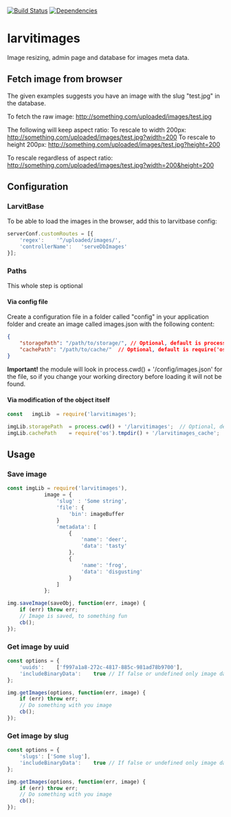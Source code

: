 [![Build Status](https://travis-ci.org/larvit/larvitimages.svg?branch=master)](https://travis-ci.org/larvit/larvitimages) [![Dependencies](https://david-dm.org/larvit/larvitimages.svg)](https://david-dm.org/larvit/larvitimages.svg)

# larvitimages

Image resizing, admin page and database for images meta data.

## Fetch image from browser

The given examples suggests you have an image with the slug "test.jpg" in the database.

To fetch the raw image: http://something.com/uploaded/images/test.jpg

The following will keep aspect ratio:
To rescale to width 200px: http://something.com/uploaded/images/test.jpg?width=200
To rescale to height 200px: http://something.com/uploaded/images/test.jpg?height=200

To rescale regardless of aspect ratio: http://something.com/uploaded/images/test.jpg?width=200&height=200

## Configuration

### LarvitBase

To be able to load the images in the browser, add this to larvitbase config:

```javascript
serverConf.customRoutes = [{
	'regex':	'^/uploaded/images/',
	'controllerName':	'serveDbImages'
}];
```

### Paths

This whole step is optional

#### Via config file

Create a configuration file in a folder called "config" in your application folder and create an image called images.json with the following content:

```json
{
	"storagePath": "/path/to/storage/",	// Optional, default is process.cwd() + '/larvitimages'
	"cachePath": "/path/to/cache/"	// Optional, default is require('os').tmpdir() + '/larvitimages_cache'
}
```

__Important!__ the module will look in process.cwd() + '/config/images.json' for the file, so if you change your working directory before loading it will not be found.

#### Via modification of the object itself

```javascript
const	imgLib	= require('larvitimages');

imgLib.storagePath	= process.cwd() + '/larvitimages';	// Optional, default is process.cwd() + '/larvitimages'
imgLib.cachePath	= require('os').tmpdir() + '/larvitimages_cache';	// Optional, default is require('os').tmpdir() + '/larvitimages_cache'
```

## Usage

### Save image

```javascript
const imgLib = require('larvitimages'),
			image = {
				'slug' : 'Some string',
				'file': {
					'bin': imageBuffer
				}
				'metadata': [
					{
						'name': 'deer',
						'data': 'tasty'
					},
					{
						'name': 'frog',
						'data': 'disgusting'
					}
				]
			};

img.saveImage(saveObj, function(err, image) {
	if (err) throw err;
	// Image is saved, to something fun
	cb();
});
```

### Get image by uuid

```javascript
const options = {
	'uuids':	['f997a1a8-272c-4817-885c-981ad78b9700'],
	'includeBinaryData':	true // If false or undefined only image data will be fetched.
};

img.getImages(options, function(err, image) {
	if (err) throw err;
	// Do something with you image
	cb();
});
```

### Get image by slug

```javascript
const options = {
	'slugs': ['Some slug'],
	'includeBinaryData':	true // If false or undefined only image data will be fetched.
};

img.getImages(options, function(err, image) {
	if (err) throw err;
	// Do something with you image
	cb();
});
```
